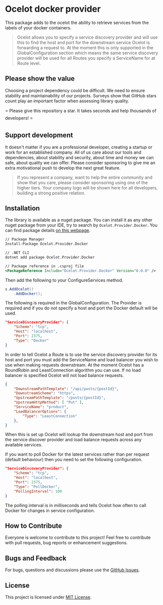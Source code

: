 # Ocelot docker provider

This package adds to the ocelot the ability to retrieve services from the labels of your docker containers.

> Ocelot allows you to specify a service discovery provider and will use this to find the host and port for the downstream service Ocelot is forwarding a request to.
>At the moment this is only supported in the GlobalConfiguration section which means the same service discovery provider will be used for all Routes you specify a ServiceName for at Route level.



## Please show the value

Choosing a project dependency could be difficult. We need to ensure stability and maintainability of our projects.
Surveys show that GitHub stars count play an important factor when assessing library quality.

⭐ Please give this repository a star. It takes seconds and help thousands of developers! ⭐

## Support development

It doesn't matter if you are a professional developer, creating a startup or work for an established company.
All of us care about our tools and dependencies, about stability and security, about time and money we can safe, about quality we can offer.
Please consider sponsoring to give me an extra motivational push to develop the next great feature.

> If you represent a company, want to help the entire community and show that you care, please consider sponsoring using one of the higher tiers.
Your company logo will be shown here for all developers, building a strong positive relation.

## Installation

The library is available as a nuget package. You can install it as any other nuget package from your IDE, try to search by `Ocelot.Provider.Docker`. You can find package details [on this webpage](https://www.nuget.org/packages/Ocelot.Provider.Docker).


```xml
// Package Manager
Install-Package Ocelot.Provider.Docker

// .NET CLI
dotnet add package Ocelot.Provider.Docker

// Package reference in .csproj file
<PackageReference Include="Ocelot.Provider.Docker" Version="6.0.0" />
```

Then add the following to your ConfigureServices method.

```csharp
s.AddOcelot()
    .AddDocker();
```

The following is required in the GlobalConfiguration.
The Provider is required and if you do not specify a host and port the Docker default will be used.

```json
"ServiceDiscoveryProvider": {
    "Scheme": "tcp",
    "Host": "localhost",
    "Port": 2375,
    "Type": "Docker"
}
```

In order to tell Ocelot a Route is to use the service discovery provider for its host and port you must add the ServiceName and load balancer you wish to use when making requests downstream.
At the moment Ocelot has a RoundRobin and LeastConnection algorithm you can use.
If no load balancer is specified Ocelot will not load balance requests.

```json
{
    "DownstreamPathTemplate": "/api/posts/{postId}",
    "DownstreamScheme": "https",
    "UpstreamPathTemplate": "/posts/{postId}",
    "UpstreamHttpMethod": [ "Put" ],
    "ServiceName": "product",
    "LoadBalancerOptions": {
        "Type": "LeastConnection"
    },
}
```

When this is set up Ocelot will lookup the downstream host and port from the service discover provider and load balance requests across any available services.

 If you want to poll Docker for the latest services rather than per request (default behaviour) then you need to set the following configuration.
 
 
```json
"ServiceDiscoveryProvider": {
    "Scheme": "tcp",
    "Host": "localhost",
    "Port": 2375,
    "Type": "PollDocker",
    "PollingInterval": 100
}
```

The polling interval is in milliseconds and tells Ocelot how often to call Docker for changes in service configuration.

## How to Contribute

Everyone is welcome to contribute to this project! Feel free to contribute with pull requests, bug reports or enhancement suggestions.

## Bugs and Feedback

For bugs, questions and discussions please use the [GitHub Issues](https://github.com/NetbootCommunity/Ocelot-Provider-Docker/issues).

## License

This project is licensed under [MIT License](https://github.com/NetbootCommunity/Ocelot-Provider-Docker/blob/main/LICENSE).
